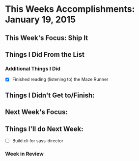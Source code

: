 # This Weeks Accomplishments: January 19, 2015

## This Week's Focus: Ship It

## Things I Did From the List


### Additional Things I Did

- [x] Finished reading (listening to) the Maze Runner

## Things I Didn't Get to/Finish:


## Next Week's Focus:

## Things I'll do Next Week:

- [ ] Build cli for sass-director


### Week in Review
